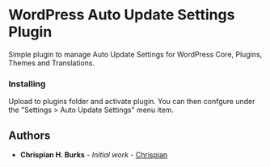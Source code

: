 # WordPress Auto Update Settings Plugin

Simple plugin to manage Auto Update Settings for WordPress Core, Plugins, Themes and Translations.

### Installing

Upload to plugins folder and activate plugin. You can then confgure under the "Settings > Auto Update Settings" menu item.

## Authors

* **Chrispian H. Burks** - *Initial work* - [Chrispian](https://github.com/chrispian)


